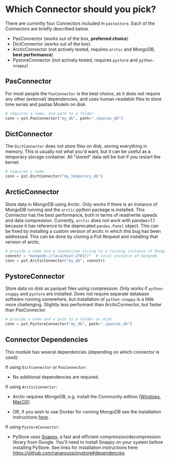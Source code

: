 # Which Connector should you pick?

There are currently four Connectors included in `pastastore`. Each of the
Connectors are briefly described below.

- PasConnector (works out of the box, **preferred choice**)
- DictConnector (works out of the box)
- ArcticConnector (not actively tested, requires `arctic` and MongoDB, **best performance**)
- PystoreConnector (not actively tested, requires `pystore` and `python-snappy`)

## PasConnector

For most people the `PasConnector` is the best choice, as it does not require
any other (external) dependencies, and uses human-readable files to store time
series and pastas Models on disk.

```python
# requires a name, and path to a folder
conn = pst.PasConnector("my_db", path="./pastas_db")
```

## DictConnector

The `DictConnector` does not store files on disk, storing everything in memory.
This is usually not what you'd want, but it can be useful as a temporary
storage container. All "stored" data will be lost if you restart the kernel.

```python
# requires a name
conn = pst.DictConnector("my_temporary_db")
```
    
## ArcticConnector

Store data in MongoDB using Arctic. Only works if there is an instance of
MongoDB running and the `arctic` python package is installed. This Connector
has the best performance, both in terms of read/write speeds and data
compression. Currently, `arctic` does not work with pandas>1.1 because it
has reference to the deprecated `pandas.Panel` object. This can be fixed by
installing a custom version of arctic in which this bug has been addressed.
This can be done by cloning a Pull Request and installing that version of arctic.

```python
# provide a name and a connection string to a running instance of MongoDB
connstr = "mongodb://localhost:27017/"  # local instance of mongodb
conn = pst.ArcticConnector("my_db", connstr)
```

## PystoreConnector

Store data on disk as parquet files using compression. Only works if
`python-snappy` and `pystore` are installed. Does not require separate database
software running somewhere, but installation of `python-snappy` is a little
more challenging. Slightly less performant than ArcticConnector, but faster
than PasConnector.

```python
# provide a name and a path to a folder on disk
conn = pst.PystoreConnector("my_db", path="./pastas_db")
```

## Connector Dependencies

This module has several dependencies (depending on which connector is used):

If using `Dictconnector` or `PasConnector`:

- No additional dependencies are required.

If using `ArcticConnector`:

- Arctic requires MongoDB, e.g. install the Community edition
    ([Windows](https://fastdl.mongodb.org/win32/mongodb-win32-x86_64-2012plus-4.2.1-signed.msi),
    [MacOS](https://fastdl.mongodb.org/osx/mongodb-macos-x86_64-4.2.1.tgz)).

- OR, if you wish to use Docker for running MongoDB see the installation
    instructions [here](https://github.com/pastas/pastastore/tree/master/dockerfiles#running-mongodb-from-docker).

If using `PystoreConnector`:

- PyStore uses [Snappy](http://google.github.io/snappy/), a fast and efficient
    compression/decompression library from Google. You'll need to install Snappy on
    your system before installing PyStore. See links for installation instructions
    here: <https://github.com/ranaroussi/pystore#dependencies>
